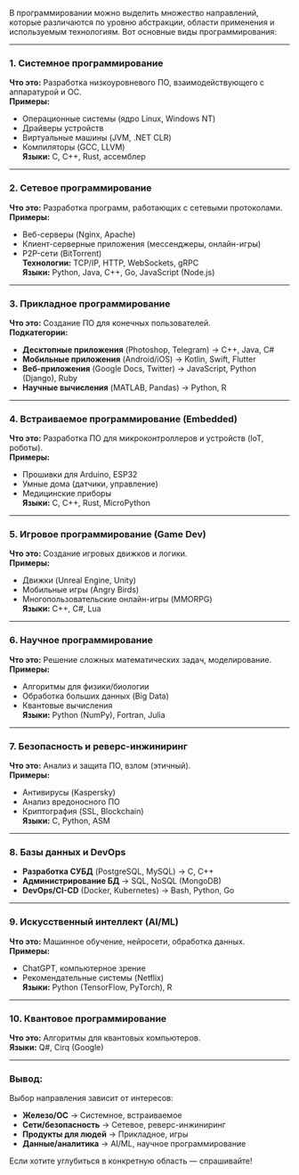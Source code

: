 В программировании можно выделить множество направлений, которые различаются по уровню абстракции, области применения и используемым технологиям. Вот основные виды программирования:  

---

### **1. Системное программирование**  
**Что это:** Разработка низкоуровневого ПО, взаимодействующего с аппаратурой и ОС.  
**Примеры:**  
- Операционные системы (ядро Linux, Windows NT)  
- Драйверы устройств  
- Виртуальные машины (JVM, .NET CLR)  
- Компиляторы (GCC, LLVM)  
**Языки:** C, C++, Rust, ассемблер  

---

### **2. Сетевое программирование**  
**Что это:** Разработка программ, работающих с сетевыми протоколами.  
**Примеры:**  
- Веб-серверы (Nginx, Apache)  
- Клиент-серверные приложения (мессенджеры, онлайн-игры)  
- P2P-сети (BitTorrent)  
**Технологии:** TCP/IP, HTTP, WebSockets, gRPC  
**Языки:** Python, Java, C++, Go, JavaScript (Node.js)  

---

### **3. Прикладное программирование**  
**Что это:** Создание ПО для конечных пользователей.  
**Подкатегории:**  
- **Десктопные приложения** (Photoshop, Telegram) → C++, Java, C#  
- **Мобильные приложения** (Android/iOS) → Kotlin, Swift, Flutter  
- **Веб-приложения** (Google Docs, Twitter) → JavaScript, Python (Django), Ruby  
- **Научные вычисления** (MATLAB, Pandas) → Python, R  

---

### **4. Встраиваемое программирование (Embedded)**  
**Что это:** Разработка ПО для микроконтроллеров и устройств (IoT, роботы).  
**Примеры:**  
- Прошивки для Arduino, ESP32  
- Умные дома (датчики, управление)  
- Медицинские приборы  
**Языки:** C, C++, Rust, MicroPython  

---

### **5. Игровое программирование (Game Dev)**  
**Что это:** Создание игровых движков и логики.  
**Примеры:**  
- Движки (Unreal Engine, Unity)  
- Мобильные игры (Angry Birds)  
- Многопользовательские онлайн-игры (MMORPG)  
**Языки:** C++, C#, Lua  

---

### **6. Научное программирование**  
**Что это:** Решение сложных математических задач, моделирование.  
**Примеры:**  
- Алгоритмы для физики/биологии  
- Обработка больших данных (Big Data)  
- Квантовые вычисления  
**Языки:** Python (NumPy), Fortran, Julia  

---

### **7. Безопасность и реверс-инжиниринг**  
**Что это:** Анализ и защита ПО, взлом (этичный).  
**Примеры:**  
- Антивирусы (Kaspersky)  
- Анализ вредоносного ПО  
- Криптография (SSL, Blockchain)  
**Языки:** C, Python, ASM  

---

### **8. Базы данных и DevOps**  
- **Разработка СУБД** (PostgreSQL, MySQL) → C, C++  
- **Администрирование БД** → SQL, NoSQL (MongoDB)  
- **DevOps/CI-CD** (Docker, Kubernetes) → Bash, Python, Go  

---

### **9. Искусственный интеллект (AI/ML)**  
**Что это:** Машинное обучение, нейросети, обработка данных.  
**Примеры:**  
- ChatGPT, компьютерное зрение  
- Рекомендательные системы (Netflix)  
**Языки:** Python (TensorFlow, PyTorch), R  

---

### **10. Квантовое программирование**  
**Что это:** Алгоритмы для квантовых компьютеров.  
**Языки:** Q#, Cirq (Google)  

---

### **Вывод:**  
Выбор направления зависит от интересов:  
- **Железо/ОС** → Системное, встраиваемое  
- **Сети/безопасность** → Сетевое, реверс-инжиниринг  
- **Продукты для людей** → Прикладное, игры  
- **Данные/аналитика** → AI/ML, научное программирование  

Если хотите углубиться в конкретную область — спрашивайте!